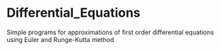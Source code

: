 # Differential_Equations
Simple programs for approximations of first order differential equations using Euler and Runge-Kutta method
